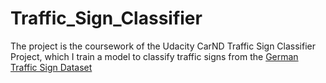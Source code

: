 # Traffic_Sign_Classifier

The project is the coursework of the Udacity CarND Traffic Sign Classifier Project, which I train a model to classify traffic signs from the [German Traffic Sign Dataset](http://benchmark.ini.rub.de/?section=gtsrb&subsection=dataset)
